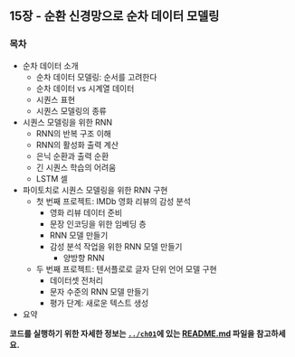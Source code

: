 
##  15장 - 순환 신경망으로 순차 데이터 모델링


### 목차

- 순차 데이터 소개
  - 순차 데이터 모델링: 순서를 고려한다
  - 순차 데이터 vs 시계열 데이터
  - 시퀀스 표현
  - 시퀀스 모델링의 종류
- 시퀀스 모델링을 위한 RNN
  - RNN의 반복 구조 이해
  - RNN의 활성화 출력 계산
  - 은닉 순환과 출력 순환
  - 긴 시퀀스 학습의 어려움
  - LSTM 셀
- 파이토치로 시퀀스 모델링을 위한 RNN 구현
  - 첫 번째 프로젝트: IMDb 영화 리뷰의 감성 분석
    - 영화 리뷰 데이터 준비
    - 문장 인코딩을 위한 임베딩 층
    - RNN 모델 만들기
    - 감성 분석 작업을 위한 RNN 모델 만들기
      - 양방향 RNN
  - 두 번째 프로젝트: 텐서플로로 글자 단위 언어 모델 구현
    - 데이터셋 전처리
    - 문자 수준의 RNN 모델 만들기
    - 평가 단계: 새로운 텍스트 생성
- 요약

**코드를 실행하기 위한 자세한 정보는 [`../ch01`](../ch01)에 있는 [README.md](../ch01/README.md) 파일을 참고하세요.**


